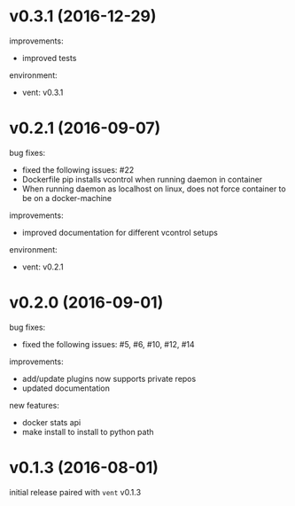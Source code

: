 # v0.3.1 (2016-12-29)

improvements:
 - improved tests

environment:
 - vent: v0.3.1

# v0.2.1 (2016-09-07)

bug fixes:
 - fixed the following issues: #22
 - Dockerfile pip installs vcontrol when running daemon in container
 - When running daemon as localhost on linux, does not force container to be on a docker-machine

improvements:
 - improved documentation for different vcontrol setups

environment:
 - vent: v0.2.1

# v0.2.0 (2016-09-01)

bug fixes:
 - fixed the following issues: #5, #6, #10, #12, #14

improvements:
 - add/update plugins now supports private repos
 - updated documentation

new features:
 - docker stats api
 - make install to install to python path

# v0.1.3 (2016-08-01)

initial release paired with `vent` v0.1.3
